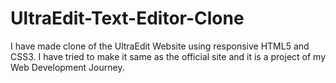 # UltraEdit-Text-Editor-Clone
I have made clone of the UltraEdit Website using responsive HTML5 and CSS3. I have tried to make it same as the official site and it is a project of my Web Development Journey. 
